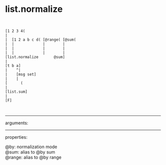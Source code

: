 # list.normalize

```


[1 2 3 4(
|
|  [1 2 a b c d( [@range( [@sum(
|  |             |        |
|  |             |        |
|  |             |        |
[list.normalize       @sum]
|
[t b a]
|    ^|
|    [msg set]
|    |
[      (
|
[list.sum]
|
[F]

            
```
---
arguments:


---
properties:

@by: normalization
            mode<br>
@sum: alias to @by sum<br>
@range: alias to @by range<br>

